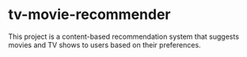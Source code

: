# tv-movie-recommender
This project is a content-based recommendation system that suggests movies and TV shows to users based on their preferences.
